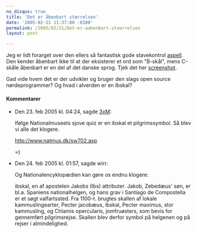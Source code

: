 ```yaml
---
no_disqus: true
title: 'Det er åbenbart størrelsen'
date: '2005-02-21 11:37:00 -0100'
permalink: /2005/02/21/Det-er-aabenbart-stoerrelsen
layout: post

---
```

Jeg er lidt forarget over den ellers så fantastisk gode stavekontrol [aspell](http://da.speling.org/). Den kender åbenbart ikke til at der eksisterer et ord som "B-skål", mens C-skåle åbenbart er en del af det danske sprog. Tjek det her [screenshot](http://www.xoc.dk/images/things/bowl.png).

Gad vide hvem det er der udvikler og bruger den slags open source nørdeprogrammer? Og hvad i alverden er en Ibskal?
<div class="vintage-comments">
<h4>Kommentarer </h4>
<ul class="vintage-comments-list"><li>
<p class="comment-meta">Den <time datetime="2005-02-23T16:24:39+01:00">23. feb 2005 kl.  04:24</time>, sagde <a href="http://detfalskested.dk">3xM</a>:</p>
<p>Ifølge Nationalmuseets sjove quiz er en ibskal et pilgrimssymbol. Så blev vi alle  det klogere.</p>
<p><a href="http://www.natmus.dk/sw702.asp">http://www.natmus.dk/sw702.asp</a></p>
<p>=)</p>
</li>

<li>
<p class="comment-meta">Den <time datetime="2005-02-24T01:57:05+01:00">24. feb 2005 kl.  01:57</time>, sagde wirr:</p>
<p>Og Nationalencyklopædien kan gøre os endnu klogere:</p>
<p>ibskal, en af apostelen Jakobs (Ibs) attributer. Jakob, Zebedæus' søn, er bl.a. Spaniens nationalhelgen, og hans grav i Santiago de Compostella er et søgt valfartssted. Fra 1100-t. brugtes skallen af lokale kammuslingearter, Pecter jacobæus, ibskal, Pecter maximus, stor kammusling, og Chlamis opercularis, jomfruøsters, som bevis for gennemført pilgrimsrejse. Skallen blev derfor symbol på helgenen og på rejser i almindelighed.</p>
</li>
</ul>
</div>
